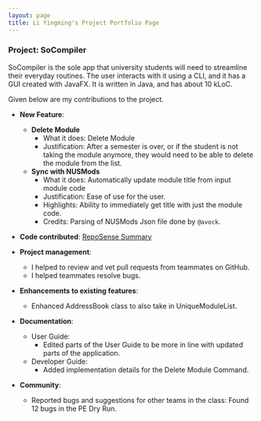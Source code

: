 ```yaml
---
layout: page
title: Li Yingming's Project Portfolio Page
---
```


### Project: SoCompiler

SoCompiler is the sole app that university students will need to streamline their everyday routines. The user interacts with it using a CLI, and it has a GUI created with JavaFX. It is written in Java, and has about 10 kLoC.

Given below are my contributions to the project.

* **New Feature**:

  * **Delete Module**
      * What it does: Delete Module 
      * Justification: After a semester is over, or if the student is not taking the module anymore, they would need to be able to delete the module from the list.
  * **Sync with NUSMods**  
      * What it does: Automatically update module title from input module code
      * Justification: Ease of use for the user.
      * Highlights: Ability to immediately get title with just the module code.
      * Credits: Parsing of NUSMods Json file done by `@avock`.


* **Code contributed**:
  [RepoSense Summary](https://nus-cs2103-ay2223s1.github.io/tp-dashboard/?search=yingming&sort=groupTitle&sortWithin=title&timeframe=commit&mergegroup=&groupSelect=groupByRepos&breakdown=true&checkedFileTypes=docs~functional-code~test-code~other&since=2022-09-16&tabOpen=true&tabType=authorship&tabAuthor=avock&tabRepo=AY2223S1-CS2103T-W12-1%2Ftp%5Bmaster%5D&authorshipIsMergeGroup=false&authorshipFileTypes=docs&authorshipIsBinaryFileTypeChecked=false&authorshipIsIgnoredFilesChecked=false&authorshipSortBy=fileName)


* **Project management**:
    * I helped to review and vet pull requests from teammates on GitHub.
    * I helped teammates resolve bugs.


* **Enhancements to existing features**:
    * Enhanced AddressBook class to also take in UniqueModuleList.


* **Documentation**:
    * User Guide:
        * Edited parts of the User Guide to be more in line with updated parts of the application.
    * Developer Guide:
        * Added implementation details for the Delete Module Command.


* **Community**:
    * Reported bugs and suggestions for other teams in the class: Found 12 bugs in the PE Dry Run.
    
